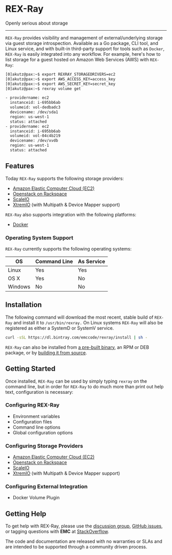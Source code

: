# REX-Ray

Openly serious about storage

---

`REX-Ray` provides visibility and management of external/underlying storage
via guest storage introspection. Available as a Go package, CLI tool, and Linux
service, and with built-in third-party support for tools such as `Docker`,
`REX-Ray` is easily integrated into any workflow. For example, here's how to
list storage for a guest hosted on Amazon Web Services (AWS) with `REX-Ray`:

```bash
[0]akutz@pax:~$ export REXRAY_STORAGEDRIVERS=ec2
[0]akutz@pax:~$ export AWS_ACCESS_KEY=access_key
[0]akutz@pax:~$ export AWS_SECRET_KEY=secret_key
[0]akutz@pax:~$ rexray volume get

- providername: ec2
  instanceid: i-695bb6ab
  volumeid: vol-dedbadc3
  devicename: /dev/sda1
  region: us-west-1
  status: attached
- providername: ec2
  instanceid: i-695bb6ab
  volumeid: vol-04c4b219
  devicename: /dev/xvdb
  region: us-west-1
  status: attached
```

## Features
Today `REX-Ray` supports the following storage providers:

* [Amazon Elastic Computer Cloud (EC2)](https://aws.amazon.com/ec2/)
* [Openstack on Rackspace](http://www.rackspace.com/en-us/cloud/openstack)
* [ScaleIO](http://www.emc.com/storage/scaleio/index.htm)
* [XtremIO](http://xtremio.com/) (with Multipath & Device Mapper support)

`REX-Ray` also supports integration with the following platforms:

* [Docker](https://docs.docker.com/extend/plugins_volume/)

### Operating System Support
`REX-Ray` currently supports the following operating systems:

OS      | Command Line | As Service
--------|--------------|-----------
Linux   | Yes          | Yes
OS X    | Yes          | No
Windows | No           | No

## Installation
The following command will download the most recent, stable build of `REX-Ray`
and install it to `/usr/bin/rexray.` On Linux systems `REX-Ray` will also be
registered as either a SystemD or SystemV service.

```bash
curl -sSL https://dl.bintray.com/emccode/rexray/install | sh -
```

`REX-Ray` can also be installed from
[a pre-built binary](./user-guide/installation.md#install-a-pre-built-binary), an RPM or DEB
package, or by
[building it from source](./user-guide/installation.md#build-and-install-from-source).

## Getting Started
Once installed, `REX-Ray` can be used by simply typing `rexray` on the command
line, but in order for `REX-Ray` to do much more than print out help text,
configuration is necessary:

### Configuring REX-Ray
* Environment variables
* Configuration files
* Command line options
* Global configuration options

### Configuring Storage Providers
* [Amazon Elastic Computer Cloud (EC2)](https://aws.amazon.com/ec2/)
* [Openstack on Rackspace](http://www.rackspace.com/en-us/cloud/openstack)
* [ScaleIO](http://www.emc.com/storage/scaleio/index.htm)
* [XtremIO](http://xtremio.com/) (with Multipath & Device Mapper support)

### Configuring External Integration
* Docker Volume Plugin

## Getting Help
To get help with REX-Ray, please use the
[discussion group](https://groups.google.com/forum/#!forum/emccode-users),
[GitHub issues](https://github.com/emccode/rexray/issues), or tagging questions
with **EMC** at [StackOverflow](https://stackoverflow.com).

The code and documentation are released with no warranties or SLAs and are
intended to be supported through a community driven process.
